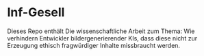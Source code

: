 # Inf-Gesell

Dieses Repo enthält Die wissenschaftliche Arbeit zum Thema:
 Wie verhindern Entwickler bildergenerierender KIs, dass diese nicht zur Erzeugung ethisch fragwürdiger Inhalte missbraucht werden.